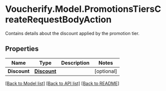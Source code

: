 # Voucherify.Model.PromotionsTiersCreateRequestBodyAction
Contains details about the discount applied by the promotion tier.

## Properties

Name | Type | Description | Notes
------------ | ------------- | ------------- | -------------
**Discount** | [**Discount**](Discount.md) |  | [optional] 

[[Back to Model list]](../README.md#documentation-for-models) [[Back to API list]](../README.md#documentation-for-api-endpoints) [[Back to README]](../README.md)

